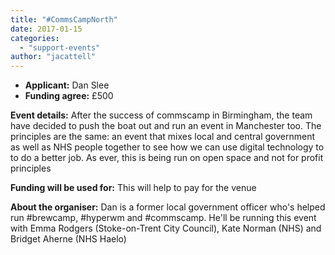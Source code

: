 ```yaml
---
title: "#CommsCampNorth"
date: 2017-01-15
categories: 
  - "support-events"
author: "jacattell"
---
```


- **Applicant:** Dan Slee
- **Funding agree:** £500

**Event details:** After the success of commscamp in Birmingham, the team have decided to push the boat out and run an event in Manchester too. The principles are the same: an event that mixes local and central government as well as NHS people together to see how we can use digital technology to to do a better job. As ever, this is being run on open space and not for profit principles

**Funding will be used for:** This will help to pay for the venue

**About the organiser:** Dan is a former local government officer who's helped run #brewcamp, #hyperwm and #commscamp. He'll be running this event with Emma Rodgers (Stoke-on-Trent City Council), Kate Norman (NHS) and Bridget Aherne (NHS Haelo)
